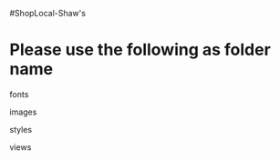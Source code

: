 #ShopLocal-Shaw's

Please use the following as folder name
========================================

fonts

images

styles

views

